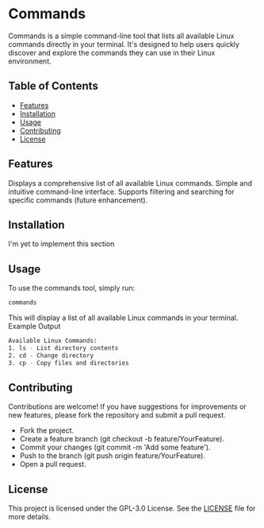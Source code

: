 # Commands

Commands is a simple command-line tool that lists all available Linux commands
directly in your terminal. It's designed to help users quickly discover and
explore the commands they can use in their Linux environment.

## Table of Contents

* [Features](#features)
* [Installation](#installation)
* [Usage](#usage)
* [Contributing](#contributing)
* [License](#license)

## Features

Displays a comprehensive list of all available Linux commands.
Simple and intuitive command-line interface.
Supports filtering and searching for specific commands (future enhancement).

## Installation

I'm yet to implement this section

## Usage

To use the commands tool, simply run:

```bash
commands
```

This will display a list of all available Linux commands in your terminal.  
Example Output

```bash
Available Linux Commands:
1. ls - List directory contents
2. cd - Change directory
3. cp - Copy files and directories
```

## Contributing

Contributions are welcome! If you have suggestions for improvements or new features, please fork the repository and submit a pull request.

* Fork the project.
* Create a feature branch (git checkout -b feature/YourFeature).
* Commit your changes (git commit -m 'Add some feature').
* Push to the branch (git push origin feature/YourFeature).
* Open a pull request.

## License

This project is licensed under the GPL-3.0 License. See the [LICENSE](license) file for more details.
